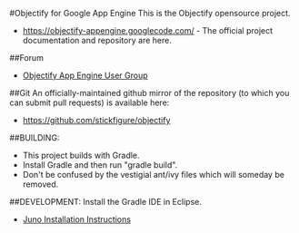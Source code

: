 #Objectify for Google App Engine
This is the Objectify opensource project. 

* https://objectify-appengine.googlecode.com/ - The official project documentation
and repository are here.

##Forum
* [Objectify App Engine User Group](https://groups.google.com/forum/?fromgroups#!forum/objectify-appengine) 

##Git
An officially-maintained github mirror of the repository (to which you can
submit pull requests) is available here:

* https://github.com/stickfigure/objectify

##BUILDING:

* This project builds with Gradle.  
* Install Gradle and then run "gradle build".
* Don't be confused by the vestigial ant/ivy files which will someday be removed.

##DEVELOPMENT:
Install the Gradle IDE in Eclipse.

* [Juno Installation Instructions](http://blog.springsource.org/2012/03/14/early-access-springsource-tool-suite-for-eclipse-juno-4-2/)